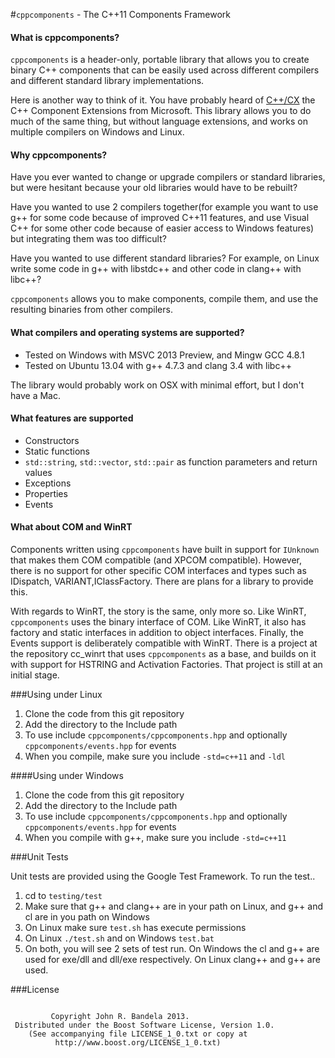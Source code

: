 #`cppcomponents` - The C++11 Components Framework 

#### What is cppcomponents?
`cppcomponents` is a header-only, portable library that allows you to create binary C++ components that can be easily used
across different compilers and different standard library implementations.

Here is another way to think of it. You have probably heard of [C++/CX](http://en.wikipedia.org/wiki/C%2B%2B/CX) the C++ 
Component Extensions from Microsoft. This library allows you to do much of the same thing, but without language extensions,
and works on multiple compilers on Windows and Linux.



#### Why cppcomponents?

Have you ever wanted to change or upgrade compilers or standard libraries, but were hesitant because your old libraries would have to be rebuilt?

Have you wanted to use 2 compilers together(for example you want to use g++ for some code because of improved C++11 features, 
and use Visual C++ for some other code because of easier access to Windows features) but integrating them was too difficult?

Have you wanted to use different standard libraries? For example, on Linux write some code in g++ with libstdc++ and other code in clang++ with libc++?

`cppcomponents` allows you to make components, compile them, and use the resulting binaries from other compilers.

#### What compilers and operating systems are supported?

* Tested on Windows with MSVC 2013 Preview, and Mingw GCC 4.8.1 
* Tested on Ubuntu 13.04 with g++ 4.7.3 and clang 3.4 with libc++

The library would probably work on OSX with minimal effort, but I don't have a Mac.


#### What features are supported

* Constructors
* Static functions
* `std::string`, `std::vector`, `std::pair` as function parameters and return values
* Exceptions
* Properties
* Events

#### What about COM and WinRT

Components written using `cppcomponents` have built in support for `IUnknown` that makes them COM compatible (and XPCOM compatible). 
However, there is no support for other specific COM interfaces and types such as IDispatch, VARIANT,IClassFactory. There are plans for a library to provide this.

With regards to WinRT, the story is the same, only more so. Like WinRT, `cppcomponents` uses the binary interface of COM.
Like WinRT, it also has factory and static interfaces in addition to object interfaces. Finally, the Events support is deliberately
compatible with WinRT.
There is a project at the repository cc_winrt that uses `cppcomponents` as a base, and builds on it with support for HSTRING and Activation Factories.
That project is still at an initial stage.


###Using under Linux

1. Clone the code from this git repository
2. Add the directory to the Include path
3. To use include `cppcomponents/cppcomponents.hpp` and optionally `cppcomponents/events.hpp` for events
4. When you compile, make sure you include `-std=c++11` and `-ldl`

####Using under Windows

1. Clone the code from this git repository
2. Add the directory to the Include path
3. To use include `cppcomponents/cppcomponents.hpp` and optionally `cppcomponents/events.hpp` for events
4. When you compile with g++, make sure you include `-std=c++11`


###Unit Tests

Unit tests are provided using the Google Test Framework.
To run the test..

1. cd to `testing/test` 
2. Make sure that g++ and clang++ are in your path on Linux, and g++ and cl are in you path on Windows
3. On Linux make sure `test.sh` has execute permissions
4. On Linux `./test.sh` and on Windows `test.bat`
5. On both, you will see 2 sets of test run. On Windows the cl and g++ are used for exe/dll and dll/exe respectively. On Linux clang++ and g++ are used.



###License

```

         Copyright John R. Bandela 2013.
 Distributed under the Boost Software License, Version 1.0.
    (See accompanying file LICENSE_1_0.txt or copy at
          http://www.boost.org/LICENSE_1_0.txt)
```